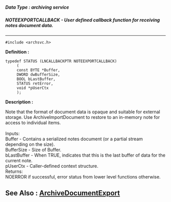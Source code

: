 ##### Data Type : archiving service
##### NOTEEXPORTCALLBACK - User defined callback function for receiving notes document data.
---
```
#include <archsvc.h>
```

**Definition :**
```
typedef STATUS (LNCALLBACKPTR NOTEEXPORTCALLBACK)
	 (
	 const BYTE *Buffer,
	 DWORD dwBufferSize,
	 BOOL bLastBuffer, 
	 STATUS retError,
	 void *pUserCtx
	 );
```

**Description :**

Note that the format of document data is opaque and suitable for external storage. Use ArchiveImportDocument to restore to an in-memory note for access to individual items. <br>
<br>
	Inputs:<br>
		Buffer - Contains a serialized notes document (or a partial stream depending on the size).<br>
		BufferSize - Size of Buffer. <br>
		bLastBuffer - When TRUE, indicates that this is the last buffer of data for the current note.<br>
		pUserCtx - Caller-defined context structure.  <br>
	Returns:<br>
		NOERROR if successful, error status from lower level functions otherwise.


**See Also :**
[ArchiveDocumentExport](/domino-c-api-docs/reference/Func/ArchiveDocumentExport)
---
